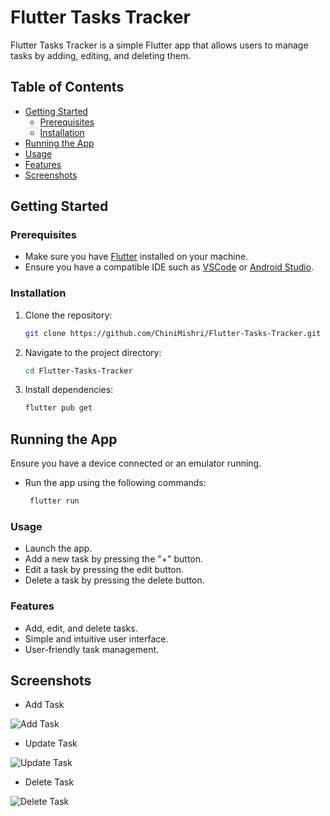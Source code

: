 # Flutter Tasks Tracker

Flutter Tasks Tracker is a simple Flutter app that allows users to manage tasks by adding, editing, and deleting them.

## Table of Contents

- [Getting Started](#getting-started)
  - [Prerequisites](#prerequisites)
  - [Installation](#installation)
- [Running the App](#running-the-app)
- [Usage](#usage)
- [Features](#features)
- [Screenshots](#screenshots)


## Getting Started

### Prerequisites

- Make sure you have [Flutter](https://flutter.dev/docs/get-started/install) installed on your machine.
- Ensure you have a compatible IDE such as [VSCode](https://code.visualstudio.com/) or [Android Studio](https://developer.android.com/studio).

### Installation

1. Clone the repository:

   ```bash
   git clone https://github.com/ChiniMishri/Flutter-Tasks-Tracker.git

2. Navigate to the project directory:
   
   ```bash
   cd Flutter-Tasks-Tracker

3. Install dependencies:
   
    ```bash
   flutter pub get

## Running the App
  Ensure you have a device connected or an emulator running.
  - Run the app using the following commands:
     ```bash  
      flutter run 
### Usage

- Launch the app.
- Add a new task by pressing the "+" button.
- Edit a task by pressing the edit button.
- Delete a task by pressing the delete button.

### Features

- Add, edit, and delete tasks.
- Simple and intuitive user interface.
- User-friendly task management.

## Screenshots
- Add Task
  
![Add Task](https://media.discordapp.net/attachments/1036120891857305661/1188061588947750942/Screenshot_1703326312.png?ex=65992793&is=6586b293&hm=f4b44101608ecec0709b850ad59cdbadaf151d5e1637dd05647233648e760f92&=&format=webp&quality=lossless&width=322&height=663)
- Update Task

![Update Task](https://cdn.discordapp.com/attachments/1036120891857305661/1188062353003122718/Screenshot_1703325410.png?ex=6599284a&is=6586b34a&hm=cd641cbd2642a85c5b48c2a4acc1f7b251621892237a5993b576480a9c11052a&)
- Delete Task
  
![Delete Task ](https://cdn.discordapp.com/attachments/1036120891857305661/1188062017781760071/Screenshot_1703325425.png?ex=659927fa&is=6586b2fa&hm=c015383543a6e50914cb788191d69d08c1acd06fe8ec7e553584a38e1dbd0851&)


  

